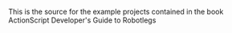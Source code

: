 This is the source for the example projects contained in the book ActionScript Developer's Guide to Robotlegs

